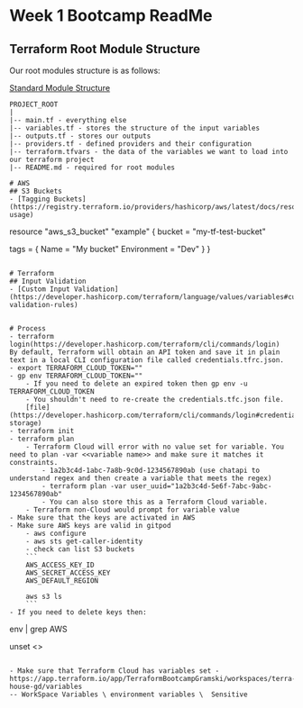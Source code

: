 # Week 1 Bootcamp ReadMe

## Terraform Root Module Structure

Our root modules structure is as follows:

[Standard Module Structure](https://developer.hashicorp.com/terraform/language/modules/develop/structure)

```
PROJECT_ROOT
|
|-- main.tf - everything else
|-- variables.tf - stores the structure of the input variables
|-- outputs.tf - stores our outputs
|-- providers.tf - defined providers and their configuration
|-- terraform.tfvars - the data of the variables we want to load into our terraform project
|-- README.md - required for root modules

# AWS
## S3 Buckets
- [Tagging Buckets](https://registry.terraform.io/providers/hashicorp/aws/latest/docs/resources/s3_bucket#example-usage)
```
resource "aws_s3_bucket" "example" {
  bucket = "my-tf-test-bucket"

  tags = {
    Name        = "My bucket"
    Environment = "Dev"
  }
}
```

# Terraform
## Input Validation
- [Custom Input Validation](https://developer.hashicorp.com/terraform/language/values/variables#custom-validation-rules)


# Process
- terraform login(https://developer.hashicorp.com/terraform/cli/commands/login)
By default, Terraform will obtain an API token and save it in plain text in a local CLI configuration file called credentials.tfrc.json. 
- export TERRAFORM_CLOUD_TOKEN=""
- gp env TERRAFORM_CLOUD_TOKEN=""
    - If you need to delete an expired token then gp env -u TERRAFORM_CLOUD_TOKEN
    - You shouldn't need to re-create the credentials.tfc.json file.
    [file](https://developer.hashicorp.com/terraform/cli/commands/login#credentials-storage)
- terraform init
- terraform plan
    - Terraform Cloud will error with no value set for variable. You need to plan -var <<variable name>> and make sure it matches it constraints. 
        - 1a2b3c4d-1abc-7a8b-9c0d-1234567890ab (use chatapi to understand regex and then create a variable that meets the regex)
        - terraform plan -var user_uuid="1a2b3c4d-5e6f-7abc-9abc-1234567890ab"
        - You can also store this as a Terraform Cloud variable. 
    - Terraform non-Cloud would prompt for variable value
- Make sure that the keys are activated in AWS
- Make sure AWS keys are valid in gitpod 
    - aws configure
    - aws sts get-caller-identity
    - check can list S3 buckets 
    ``` 
    AWS_ACCESS_KEY_ID
    AWS_SECRET_ACCESS_KEY
    AWS_DEFAULT_REGION

    aws s3 ls
    ```
- If you need to delete keys then:
```
env | grep AWS

unset <<Variable>>

```

- Make sure that Terraform Cloud has variables set - https://app.terraform.io/app/TerraformBootcampGramski/workspaces/terra-house-gd/variables 
-- WorkSpace Variables \ environment variables \  Sensitive


